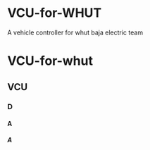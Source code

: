 # VCU-for-WHUT
A vehicle controller for whut baja electric team





# VCU-for-whut

## VCU

### D

#### A

##### A

